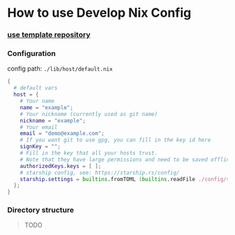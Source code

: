 # How to use Develop Nix Config

### [use template repository](https://docs.github.com/en/repositories/creating-and-managing-repositories/creating-a-repository-from-a-template)

### Configuration

config path: `./lib/host/default.nix`
```nix
{
  # default vars
  host = {
    # Your name
    name = "example";
    # Your nickname (currently used as git name)
    nickname = "example";
    # Your email
    email = "demo@example.com";
    # If you want git to use gpg, you can fill in the key id here
    signKey = "";
    # Fill in the key that all your hosts trust. 
    # Note that they have large permissions and need to be saved offline.
    authorizedKeys.keys = [ ];
    # starship config, see: https://starship.rs/config/
    starship.settings = builtins.fromTOML (builtins.readFile ./config/starship.toml);
  };
}
```

### Directory structure

> TODO
